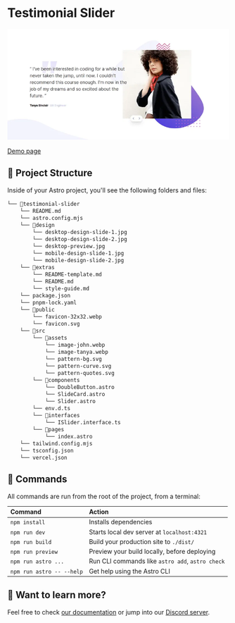 # Testimonial Slider
<img src="./src/assets/screen-web.webp" alt="screen web">

[Demo page](https://slider-seven-murex.vercel.app/)

## 🚀 Project Structure

Inside of your Astro project, you'll see the following folders and files:

```
└── 📁testimonial-slider
    └── README.md
    └── astro.config.mjs
    └── 📁design
        └── desktop-design-slide-1.jpg
        └── desktop-design-slide-2.jpg
        └── desktop-preview.jpg
        └── mobile-design-slide-1.jpg
        └── mobile-design-slide-2.jpg
    └── 📁extras
        └── README-template.md
        └── README.md
        └── style-guide.md
    └── package.json
    └── pnpm-lock.yaml
    └── 📁public
        └── favicon-32x32.webp
        └── favicon.svg
    └── 📁src
        └── 📁assets
            └── image-john.webp
            └── image-tanya.webp
            └── pattern-bg.svg
            └── pattern-curve.svg
            └── pattern-quotes.svg
        └── 📁components
            └── DoubleButton.astro
            └── SlideCard.astro
            └── Slider.astro
        └── env.d.ts
        └── 📁interfaces
            └── ISlider.interface.ts
        └── 📁pages
            └── index.astro
    └── tailwind.config.mjs
    └── tsconfig.json
    └── vercel.json
```


## 🧞 Commands

All commands are run from the root of the project, from a terminal:

| Command                   | Action                                           |
| :------------------------ | :----------------------------------------------- |
| `npm install`             | Installs dependencies                            |
| `npm run dev`             | Starts local dev server at `localhost:4321`      |
| `npm run build`           | Build your production site to `./dist/`          |
| `npm run preview`         | Preview your build locally, before deploying     |
| `npm run astro ...`       | Run CLI commands like `astro add`, `astro check` |
| `npm run astro -- --help` | Get help using the Astro CLI                     |

## 👀 Want to learn more?

Feel free to check [our documentation](https://docs.astro.build) or jump into our [Discord server](https://astro.build/chat).
